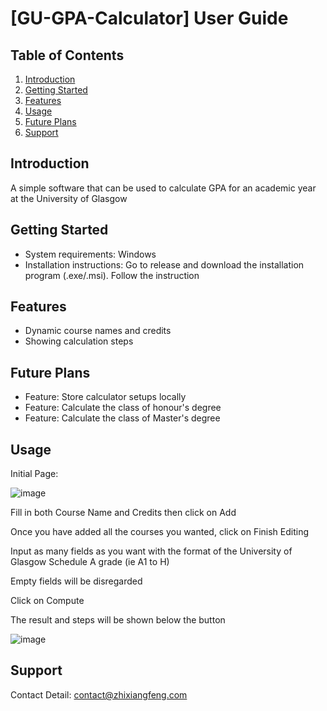 # [GU-GPA-Calculator] User Guide

## Table of Contents
1. [Introduction](#introduction)
2. [Getting Started](#getting-started)
3. [Features](#features)
4. [Usage](#usage)
5. [Future Plans](#future-plans)
6. [Support](#support)

## Introduction
A simple software that can be used to calculate GPA for an academic year at the University of Glasgow

## Getting Started
- System requirements: Windows
- Installation instructions: Go to release and download the installation program (.exe/.msi). Follow the instruction

## Features
- Dynamic course names and credits
- Showing calculation steps

## Future Plans
- Feature: Store calculator setups locally
- Feature: Calculate the class of honour's degree
- Feature: Calculate the class of Master's degree

## Usage
Initial Page:

![image](https://github.com/Niox1337/GU-GPA-Calculator/assets/98660581/48346654-7e49-44b5-b922-6253a3e37e5b)

Fill in both Course Name and Credits then click on Add 

Once you have added all the courses you wanted, click on Finish Editing 

Input as many fields as you want with the format of the University of Glasgow Schedule A grade (ie A1 to H) 

Empty fields will be disregarded 

Click on Compute 

The result and steps will be shown below the button 

![image](https://github.com/Niox1337/GU-GPA-Calculator/assets/98660581/d66cec8f-54af-45a8-9d69-6e215fd11bd5)

## Support
Contact Detail:
contact@zhixiangfeng.com
